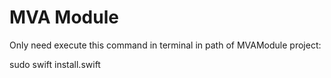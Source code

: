 # MVA Module

Only need execute this command in terminal in path of MVAModule project:

sudo swift install.swift
